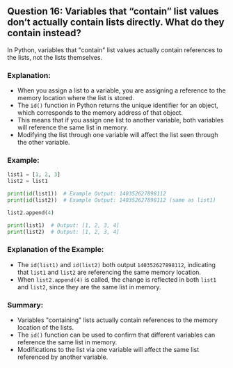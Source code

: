 ## Question 16: Variables that “contain” list values don’t actually contain lists directly. What do they contain instead?

In Python, variables that "contain" list values actually contain references to the lists, not the lists themselves.

### Explanation:
- When you assign a list to a variable, you are assigning a reference to the memory location where the list is stored.
- The `id()` function in Python returns the unique identifier for an object, which corresponds to the memory address of that object.
- This means that if you assign one list to another variable, both variables will reference the same list in memory.
- Modifying the list through one variable will affect the list seen through the other variable.

### Example:
```python
list1 = [1, 2, 3]
list2 = list1

print(id(list1))  # Example Output: 140352627898112
print(id(list2))  # Example Output: 140352627898112 (same as list1)

list2.append(4)

print(list1)  # Output: [1, 2, 3, 4]
print(list2)  # Output: [1, 2, 3, 4]
```

### Explanation of the Example:
- The `id(list1)` and `id(list2)` both output `140352627898112`, indicating that `list1` and `list2` are referencing the same memory location.
- When `list2.append(4)` is called, the change is reflected in both `list1` and `list2`, since they are the same list in memory.

### Summary:
- Variables "containing" lists actually contain references to the memory location of the lists.
- The `id()` function can be used to confirm that different variables can reference the same list in memory.
- Modifications to the list via one variable will affect the same list referenced by another variable.
